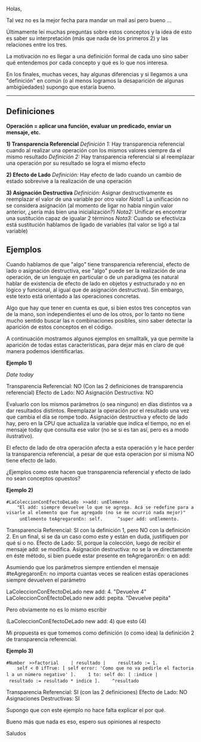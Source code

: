 Holas,

Tal vez no es la mejor fecha para mandar un mail así pero bueno ...

Últimamente leí muchas preguntas sobre estos conceptos y la idea de esto es saber su interpretación (más que nada de los primeros 2) y las relaciones entre los tres.

La motivación no es llegar a una definición formal de cada uno sino saber qué entendemos por cada concepto y qué es lo que nos interesa.

En los finales, muchas veces, hay algunas diferencias y si llegamos a una "definición" en común (o al menos logramos la desaparición de algunas ambigüedades) supongo que estaría bueno.

------------------------------------------------------------------------

Definiciones
------------

**Operación = aplicar una función, evaluar un predicado, enviar un mensaje, etc.**

**1) Transparencia Referencial** *Definición 1:* Hay transparencia referencial cuando al realizar una operación con los mismos valores siempre da el mismo resultado *Definición 2:* Hay transparencia referencial si al reemplazar una operación por su resultado se logra el mismo efecto

**2) Efecto de Lado** *Definición:* Hay efecto de lado cuando un cambio de estado sobrevive a la realización de una operación

**3) Asignación Destructiva** *Definición:* Asignar destructivamente es reemplazar el valor de una variable por otro valor *Nota1:* La unificación no se considera asignación (al momento de ligar no había ningún valor anterior, ¿sería más bien una inicialización?) *Nota2:* Unificar es encontrar una sustitución capaz de igualar 2 términos *Nota3:* Cuando se efectiviza está sustitución hablamos de ligado de variables (tal valor se ligó a tal variable)

Ejemplos
--------

Cuando hablamos de que "algo" tiene transparencia referencial, efecto de lado o asignación destructiva, ese "algo" puede ser la realización de una operación, de un lenguaje en particular o de un paradigma (es natural hablar de existencia de efecto de lado en objetos y estructurado y no en lógico y funcional, al igual que de asignación destructiva). Sin embargo, este texto está orientado a las operaciones concretas.

Algo que hay que tener en cuenta es que, si bien estos tres conceptos van de la mano, son independientes el uno de los otros, por lo tanto no tiene mucho sentido buscar las n combinaciones posibles, sino saber detectar la aparición de estos conceptos en el código.

A continuación mostramos algunos ejemplos en smalltalk, ya que permite la aparición de todas estas características, para dejar más en claro de qué manera podemos identificarlas.

**Ejemplo 1)**

*Date today*

Transparencia Referencial: NO (Con las 2 definiciones de transparencia referencial) Efecto de Lado: NO Asignación Destructiva: NO

Evaluarlo con los mismos parámetros (o sea ninguno) en días distintos va a dar resultados distintos. Reemplazar la operación por el resultado una vez que cambia el día se rompe todo. Asignación destructiva y efecto de lado hay, pero en la CPU que actualiza la variable que indica el tiempo, no en el mensaje today que consulta ese valor (no se si es tan así, pero es a modo ilustrativo).

El efecto de lado de otra operación afecta a esta operación y le hace perder la transparencia referencial, a pesar de que esta operacion por si misma NO tiene efecto de lado.

¿Ejemplos como este hacen que transparencia referencial y efecto de lado no sean conceptos opuestos?

**Ejemplo 2)**

`#LaColeccionConEfectoDeLado`
` >>add: unElemento`
`    "El add: siempre devuelve lo que se agrega. Acá se redefine para avisarle al elemento que fue agregado (no se me ocurrió nada mejor)"`
`     unElemento teAgregaronEn: self.`
`     ^super add: unElemento.`

Transparencia Referencial: SI con la definición 1, pero NO con la definición 2. En un final, si se da un caso como este y están en duda, justifiquen por qué sí o no. Efecto de Lado: SI, porque la colección, luego de recibir el mensaje add: se modifica. Asignación destructiva: no se la ve directamente en éste método, si bien puede estar presente en teAgregaronEn: o en add:

Asumiendo que los parámetros siempre entienden el mensaje \#teAgregaronEn: no importa cuantas veces se realicen estás operaciones siempre devuelven el parámetro

LaColeccionConEfectoDeLado new add: 4. "Devuelve 4" LaColeccionConEfectoDeLado new add: pepita. "Devuelve pepita"

Pero obviamente no es lo mismo escribir

(LaColeccionConEfectoDeLado new add: 4) que esto (4)

Mi propuesta es que tomemos como definición (o como idea) la definición 2 de transparencia referencial.

**Ejemplo 3)**

`#Number`
` >>factorial`
`    | resultado |`
`    resultado := 1.`
`    self < 0 ifTrue: [ self error: 'Como que no va pedirle el factorial a un número negativo' ].`
`    1 to: self do: [ :indice | resultado := resultado * indice ].`
`    ^resultado`

Transparencia Referencial: SI (con las 2 definiciones) Efecto de Lado: NO Asignaciones Destructivas: SI

Supongo que con este ejemplo no hace falta explicar el por qué.

Bueno más que nada es eso, espero sus opiniones al respecto

Saludos
